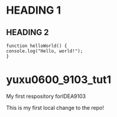 # HEADING 1
## HEADING 2
```
function helloWorld() {
console.log("Hello, world!");
}
```
# yuxu0600_9103_tut1
My first respository forIDEA9103

This is my first local change to the repo!